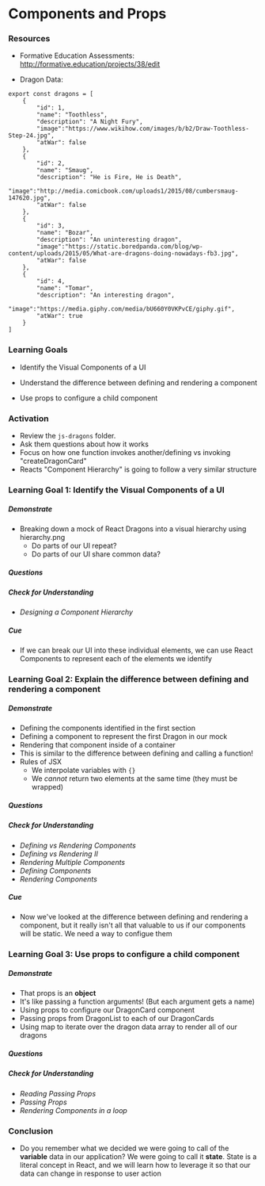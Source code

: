 # Components and Props

### Resources

* Formative Education Assessments: <http://formative.education/projects/38/edit>

* Dragon Data:

```
export const dragons = [
    {
        "id": 1,
        "name": "Toothless",
        "description": "A Night Fury",
        "image":"https://www.wikihow.com/images/b/b2/Draw-Toothless-Step-24.jpg",
        "atWar": false
    },
    {
        "id": 2,
        "name": "Smaug",
        "description": "He is Fire, He is Death",
        "image":"http://media.comicbook.com/uploads1/2015/08/cumbersmaug-147620.jpg",
        "atWar": false
    },
    {
        "id": 3,
        "name": "Bozar",
        "description": "An uninteresting dragon",
        "image":"https://static.boredpanda.com/blog/wp-content/uploads/2015/05/What-are-dragons-doing-nowadays-fb3.jpg",
        "atWar": false
    },
    {
        "id": 4,
        "name": "Tomar",
        "description": "An interesting dragon",
        "image":"https://media.giphy.com/media/bU660Y0VKPvCE/giphy.gif",
        "atWar": true
    }
]
```



### Learning Goals

* Identify the Visual Components of a UI

* Understand the difference between defining and rendering a component

* Use props to configure a child component



### Activation

* Review the `js-dragons` folder.
* Ask them questions about how it works
* Focus on how one function invokes another/defining vs invoking "createDragonCard"
* Reacts "Component Hierarchy" is going to follow a very similar structure



### Learning Goal 1: Identify the Visual Components of a UI

##### Demonstrate

* Breaking down a mock of React Dragons into a visual hierarchy using hierarchy.png 
  * Do parts of our UI repeat?
  * Do parts of our UI share common data?

##### Questions

##### Check for Understanding

* *Designing a Component Hierarchy*

##### Cue

* If we can break our UI into these individual elements, we can use React Components to represent each of the elements we identify



### Learning Goal 2: Explain the difference between defining and rendering a component

##### Demonstrate

* Defining the components identified in the first section
* Defining a component to represent the first Dragon in our mock
* Rendering that component inside of a container
* This is similar to the difference between defining and calling a function!
* Rules of JSX
  * We interpolate variables with `{}`
  * We *cannot* return two elements at the same time (they must be wrapped)

##### Questions

##### Check for Understanding

* *Defining vs Rendering Components*
* *Defining vs Rendering II*
* *Rendering Multiple Components*
* *Defining Components*
* *Rendering Components*

##### Cue

* Now we've looked at the difference between defining and rendering a component, but it really isn't all that valuable to us if our components will be static. We need a way to configue them



### Learning Goal 3: Use props to configure a child component

##### Demonstrate

* That props is an **object**
* It's like passing a function arguments! (But each argument gets a name)
* Using props to configure our DragonCard component
* Passing props from DragonList to each of our DragonCards
* Using map to iterate over the dragon data array to render all of our dragons

##### Questions

##### Check for Understanding

* *Reading Passing Props*
* *Passing Props*
* *Rendering Components in a loop*



### Conclusion 

* Do you remember what we decided we were going to call of the **variable** data in our application?
  We were going to call it **state**. State is a literal concept in React, and we will learn how to leverage it so that our data can change in response to user action
